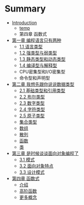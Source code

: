 # Summary

* [Introduction](README.md)
    * [temp](temp.md)
    * 第四章 函数式
* [第一章 编程语言只有两种](chapter1.md)
    * [1.1 语言类型](chapter1/1_type.md)
    * [1.2 强类型与弱类型](chapter1/2_strong_and_weak.md)
    * [1.3 静态类型和动态类型](chapter1/3_static_and_dynamic.md)
    * [1.4 编译型与解释型](chapter1/4_compiled_and_interpreted.md)
    * CPU密集型和I\/O密集型
    * 命令型和声明型
* [第二章 我想先跟你说说数据类型](chapter2.md)
    * [2.1 基础类型和引用类型](chapter2/1_primitive_and_reference.md)
    * [2.2 布尔类型](chapter2/2_boolean.md)
    * [2.3 数字类型](chapter2/3_number.md)
    * [2.4 字符类型](chapter2/4_string.md)
    * [2.5 原子类型](chapter2/5_atom.md)
    * [集合类型](collection.md)
    * [数组](array.md)
    * [散列](hash.md)
    * [函数](function.md)
    * [类](class.md)
* [第三章 是时候谈谈面向对象编程了](chapter3.md)
    * [3.1 模式](chapter3/1_mode.md)
    * [3.2 面向对象特点](chapter3/2_features.md)
    * [3.3 设计模式](chapter3/3_pattern.md)
* [第四章 函数式](chapter4.md)
    * [介绍](feature.md)
    * [高阶函数](higher_order_function.md)
    * [更多概念](intro.md)

